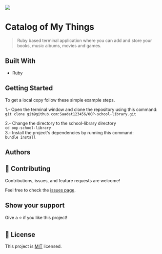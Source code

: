 ![](https://img.shields.io/badge/Microverse-blueviolet)

# Catalog of My Things

> Ruby based terminal application where you can add and store your books, music albums, movies and games.


## Built With

- Ruby

## Getting Started

To get a local copy follow these simple example steps.  

1.- Open the terminal window and clone the repository using this command:  
`git clone git@github.com:Saadat123456/OOP-school-library.git` 

2.- Change the directory to the school-library directory  
`cd oop-school-library`  
3.- Install the project's dependencies by running this command:   
`bundle install`

## Authors



## 🤝 Contributing

Contributions, issues, and feature requests are welcome!

Feel free to check the [issues page](../../issues/).

## Show your support

Give a ⭐️ if you like this project!

## 📝 License

This project is [MIT](./MIT.md) licensed.
